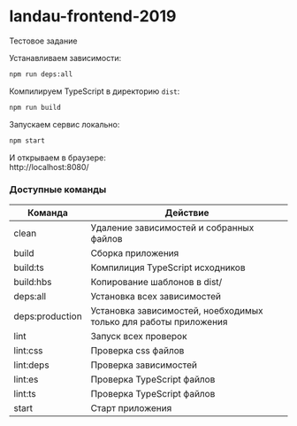 # landau-frontend-2019

Тестовое задание

Устанавливаем зависимости:

```sh
npm run deps:all
```

Компилируем TypeScript в директорию `dist`:

```sh
npm run build
```

Запускаем сервис локально:

```sh
npm start
```

И открываем в браузере:  
http://localhost:8080/

### Доступные команды

| Команда         | Действие                                                         |
| --------------- | ---------------------------------------------------------------- |
| clean           | Удаление зависимостей и собранных файлов                         |
| build           | Сборка приложения                                                |
| build:ts        | Компилиция TypeScript исходников                                 |
| build:hbs       | Копирование шаблонов в dist/                                     |
| deps:all        | Установка всех зависимостей                                      |
| deps:production | Установка зависимостей, ноебходимых только для работы приложения |
| lint            | Запуск всех проверок                                             |
| lint:css        | Проверка css файлов                                              |
| lint:deps       | Проверка зависимостей                                            |
| lint:es         | Проверка TypeScript файлов                                       |
| lint:ts         | Проверка TypeScript файлов                                       |
| start           | Старт приложения                                                 |
